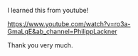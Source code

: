 I learned this from youtube!

https://www.youtube.com/watch?v=ro3a-GmaLqE&ab_channel=PhilippLackner

Thank you very much.
